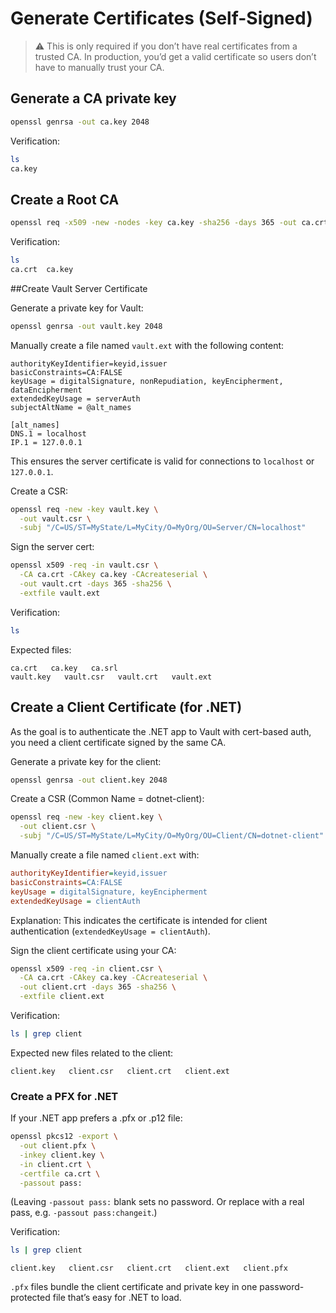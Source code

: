 # Generate Certificates (Self-Signed)

> ⚠️ This is only required if you don’t have real certificates from a trusted CA. In production, you’d get a valid certificate so users don’t have to manually trust your CA.

## Generate a CA private key
```bash
openssl genrsa -out ca.key 2048
```
Verification:
```bash
ls
ca.key
```

## Create a Root CA
```bash
openssl req -x509 -new -nodes -key ca.key -sha256 -days 365 -out ca.crt -subj "/C=US/ST=MyState/L=MyCity/O=MyOrg/OU=DevOps/CN=MyRootCA"
```
Verification:
```bash
ls
ca.crt  ca.key
```

##Create Vault Server Certificate

Generate a private key for Vault:

```bash
openssl genrsa -out vault.key 2048
```

Manually create a file named `vault.ext` with the following content:
```
authorityKeyIdentifier=keyid,issuer
basicConstraints=CA:FALSE
keyUsage = digitalSignature, nonRepudiation, keyEncipherment, dataEncipherment
extendedKeyUsage = serverAuth
subjectAltName = @alt_names

[alt_names]
DNS.1 = localhost
IP.1 = 127.0.0.1
```

This ensures the server certificate is valid for connections to `localhost` or `127.0.0.1`.

Create a CSR:
```bash
openssl req -new -key vault.key \
  -out vault.csr \
  -subj "/C=US/ST=MyState/L=MyCity/O=MyOrg/OU=Server/CN=localhost"
```

Sign the server cert:
```bash
openssl x509 -req -in vault.csr \
  -CA ca.crt -CAkey ca.key -CAcreateserial \
  -out vault.crt -days 365 -sha256 \
  -extfile vault.ext
```

Verification:

```bash
ls
```

Expected files:
```
ca.crt   ca.key   ca.srl
vault.key   vault.csr   vault.crt   vault.ext
```

## Create a Client Certificate (for .NET)

As the goal is to authenticate the .NET app to Vault with cert-based auth, you need a client certificate signed by the same CA.

Generate a private key for the client:
```bash
openssl genrsa -out client.key 2048
```

Create a CSR (Common Name = dotnet-client):
```bash
openssl req -new -key client.key \
  -out client.csr \
  -subj "/C=US/ST=MyState/L=MyCity/O=MyOrg/OU=Client/CN=dotnet-client"
```

Manually create a file named `client.ext` with:
```ini
authorityKeyIdentifier=keyid,issuer
basicConstraints=CA:FALSE
keyUsage = digitalSignature, keyEncipherment
extendedKeyUsage = clientAuth
```

Explanation: This indicates the certificate is intended for client authentication (`extendedKeyUsage = clientAuth`).

Sign the client certificate using your CA:
```bash
openssl x509 -req -in client.csr \
  -CA ca.crt -CAkey ca.key -CAcreateserial \
  -out client.crt -days 365 -sha256 \
  -extfile client.ext
```

Verification:
```bash
ls | grep client
```
Expected new files related to the client:
```
client.key   client.csr   client.crt   client.ext
```

### Create a PFX for .NET

If your .NET app prefers a .pfx or .p12 file:
```bash
openssl pkcs12 -export \
  -out client.pfx \
  -inkey client.key \
  -in client.crt \
  -certfile ca.crt \
  -passout pass:
```
(Leaving `-passout pass:` blank sets no password. Or replace with a real pass, e.g. `-passout pass:changeit`.)

Verification:
```bash
ls | grep client
```
```
client.key   client.csr   client.crt   client.ext   client.pfx
```

`.pfx` files bundle the client certificate and private key in one password-protected file that’s easy for .NET to load.
